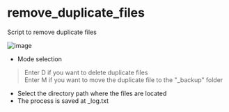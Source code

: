 # remove_duplicate_files
Script to remove duplicate files

![image](https://user-images.githubusercontent.com/110773590/222445398-dab83221-f9cf-49ba-801a-37008cf95af5.png)
- Mode selection
>Enter D if you want to delete duplicate files<br />
>Enter M if you want to move the duplicate file to the "_backup" folder<br />
- Select the directory path where the files are located
- The process is saved at _log.txt
